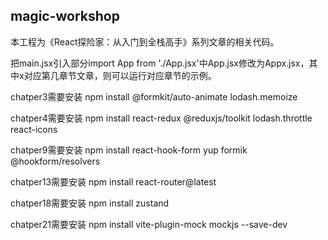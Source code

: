 
## magic-workshop

本工程为《React探险家：从入门到全栈高手》系列文章的相关代码。

把main.jsx引入部分import App from './App.jsx'中App.jsx修改为Appx.jsx，其中x对应第几章节文章，则可以运行对应章节的示例。


chatper3需要安装
npm install @formkit/auto-animate lodash.memoize

chatper4需要安装
npm install react-redux @reduxjs/toolkit lodash.throttle react-icons


chatper9需要安装
npm install react-hook-form yup formik @hookform/resolvers

chatper13需要安装
npm install react-router@latest

chatper18需要安装
npm install zustand

chatper21需要安装
npm install vite-plugin-mock mockjs --save-dev